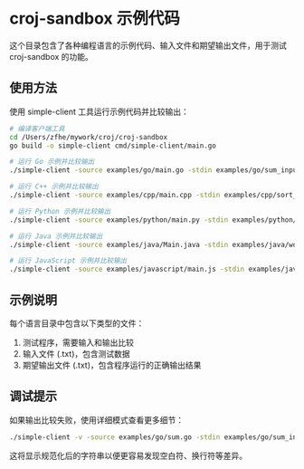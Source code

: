 # croj-sandbox 示例代码

这个目录包含了各种编程语言的示例代码、输入文件和期望输出文件，用于测试 croj-sandbox 的功能。

## 使用方法

使用 simple-client 工具运行示例代码并比较输出：

```bash
# 编译客户端工具
cd /Users/zfhe/mywork/croj/croj-sandbox
go build -o simple-client cmd/simple-client/main.go

# 运行 Go 示例并比较输出
./simple-client -source examples/go/main.go -stdin examples/go/sum_input.txt -output examples/go/sum_output.txt

# 运行 C++ 示例并比较输出
./simple-client -source examples/cpp/main.cpp -stdin examples/cpp/sort_input.txt -output examples/cpp/sort_output.txt

# 运行 Python 示例并比较输出
./simple-client -source examples/python/main.py -stdin examples/python/calculator_input.txt -output examples/python/calculator_output.txt

# 运行 Java 示例并比较输出
./simple-client -source examples/java/Main.java -stdin examples/java/wordcount_input.txt -output examples/java/wordcount_output.txt

# 运行 JavaScript 示例并比较输出
./simple-client -source examples/javascript/main.js -stdin examples/javascript/fibonacci_input.txt -output examples/javascript/fibonacci_output.txt
```

## 示例说明

每个语言目录中包含以下类型的文件：

1. 测试程序，需要输入和输出比较
2. 输入文件 (.txt)，包含测试数据
3. 期望输出文件 (.txt)，包含程序运行的正确输出结果

## 调试提示

如果输出比较失败，使用详细模式查看更多细节：

```bash
./simple-client -v -source examples/go/sum.go -stdin examples/go/sum_input.txt -output examples/go/sum_output.txt
```

这将显示规范化后的字符串以便更容易发现空白符、换行符等差异。
